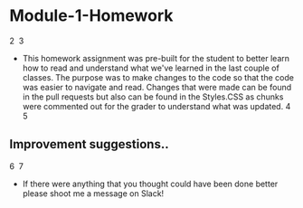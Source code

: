 # Module-1-Homework
2
​
3
* This homework assignment was pre-built for the student to better learn how to read and understand what we've learned in the last couple of classes. The purpose was to make changes to the code so that the code was easier to navigate and read. Changes that were made can be found in the pull requests but also can be found in the Styles.CSS as chunks were commented out for the grader to understand what was updated.
4
​
5
## Improvement suggestions..
6
​
7
- If there were anything that you thought could have been done better please shoot me a message on Slack!